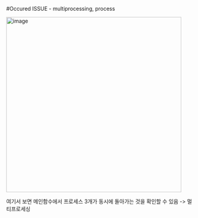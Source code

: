 #Occured ISSUE - multiprocessing, process

<img width="468" alt="image" src="https://user-images.githubusercontent.com/76513889/164027358-55cb8e9c-9ac2-4b3e-b869-848a1634503f.png">

여기서 보면 메인함수에서 프로세스 3개가 동시에 돌아가는 것을 확인할 수 있음 -> 멀티프로세싱 
